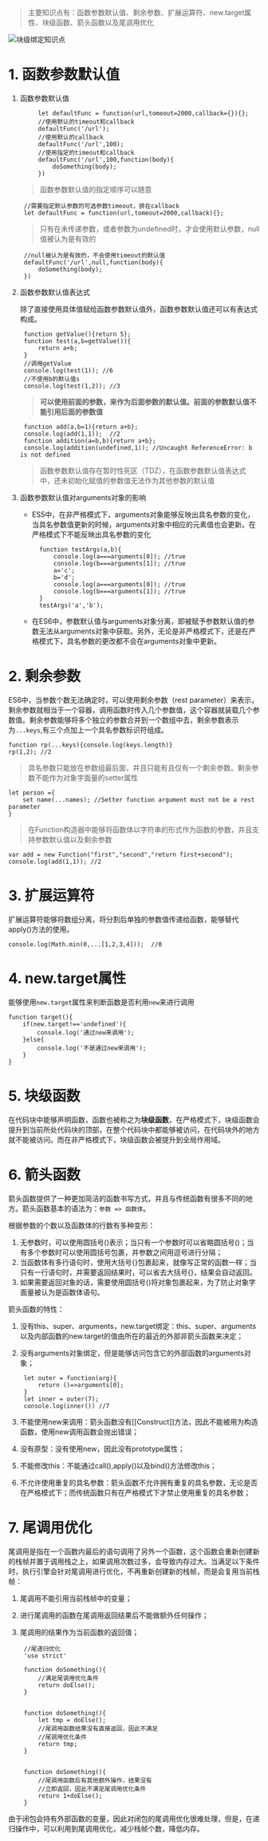 
> 主要知识点有：函数参数默认值、剩余参数、扩展运算符、new.target属性、块级函数、箭头函数以及尾调用优化

![块级绑定知识点](https://github.com/CL0610/ES6-learning/blob/master/1.%E5%9D%97%E7%BA%A7%E7%BB%91%E5%AE%9A/函数.png)




# 1. 函数参数默认值 #

1. 函数参数默认值

			let defaultFunc = function(url,tomeout=2000,callback={}){};
			//使用默认的timeout和callback
			defaultFunc('/url');
			//使用默认的callback
			defaultFunc('/url',100);
			//使用指定的timeout和callback
			defaultFunc('/url',100,function(body){
				doSomething(body);
			})
	
	
	> 函数参数默认值的指定顺序可以随意
		
		//需要指定默认参数的可选参数timeout，排在callback
		let defaultFunc = function(url,tomeout=2000,callback){};
	
	
	> 只有在未传递参数，或者参数为undefined时，才会使用默认参数，null值被认为是有效的
	
		//null被认为是有效的，不会使用timeout的默认值
		defaultFunc('/url',null,function(body){
			doSomething(body);
		})


2. 函数参数默认值表达式
	
	除了直接使用具体值赋给函数参数默认值外，函数参数默认值还可以有表达式构成。
	
		function getValue(){return 5};
		function test(a,b=getValue()){
			return a+b;
		}
		//调用getValue
		console.log(test(1)); //6
		//不使用b的默认值s
		console.log(test(1,2)); //3

	> **可以使用前面的参数，来作为后面参数的默认值。前面的参数默认值不能引用后面的参数值**

		function add(a,b=1){return a+b};  
		console.log(add(1,1));  //2
		function addition(a=b,b){return a+b};
		console.log(addition(undefined,1)); //Uncaught ReferenceError: b is not defined
	
	> 函数参数默认值存在暂时性死区（TDZ），在函数参数默认值表达式中，还未初始化赋值的参数值无法作为其他参数的默认值 


3. 函数参数默认值对arguments对象的影响

	
	- ES5中，在非严格模式下，arguments对象能够反映出具名参数的变化，当具名参数值更新的时候，arguments对象中相应的元素值也会更新。在严格模式下不能反映出具名参数的变化
	
			function testArgs(a,b){
				console.log(a===arguments[0]); //true
				console.log(b===arguments[1]); //true
				a='c';
				b='d';
				console.log(a===arguments[0]); //true
				console.log(b===arguments[1]); //true
			}
			testArgs('a','b');
	
	- 在ES6中，参数默认值与arguments对象分离，即被赋予参数默认值的参数无法从arguments对象中获取。另外，无论是非严格模式下，还是在严格模式下，具名参数的更改都不会在arguments对象中更新。  


# 2. 剩余参数 #

ES6中，当参数个数无法确定时，可以使用剩余参数（rest parameter）来表示，剩余参数就相当于一个容器，调用函数时传入几个参数值，这个容器就装载几个参数值。剩余参数能够将多个独立的参数合并到一个数组中去，剩余参数表示为`...keys`,有三个点加上一个具名参数标识符组成。

	function rp(...keys){console.log(keys.length)}
	rp(1,2); //2

> 具名参数只能放在参数组最后面，并且只能有且仅有一个剩余参数。剩余参数不能作为对象字面量的setter属性

	let person ={
		set name(...names); //Setter function argument must not be a rest parameter
	}



>  在Function构造器中能够将函数体以字符串的形式作为函数的参数，并且支持参数默认值以及剩余参数

	var add = new Function("first","second","return first+second");
	console.log(add(1,1)); //2

# 3. 扩展运算符 #

扩展运算符能够将数组分离，将分割后单独的参数值传递给函数，能够替代apply()方法的使用。

	console.log(Math.min(0,...[1,2,3,4]));  //0

# 4. new.target属性 #
能够使用`new.target`属性来判断函数是否利用`new`来进行调用


	function target(){
		if(new.target!=='undefined'){
			console.log('通过new来调用');
		}else{
			console.log('不是通过new来调用');
		}
	}


# 5. 块级函数 #

在代码块中能够声明函数，函数也被称之为**块级函数**，在严格模式下，块级函数会提升到当前所处代码块的顶部，在整个代码块中都能够被访问，在代码块外的地方就不能被访问。而在非严格模式下，块级函数会被提升到全局作用域。

# 6. 箭头函数 #

箭头函数提供了一种更加简洁的函数书写方式，并且与传统函数有很多不同的地方。箭头函数基本的语法为：`参数 => 函数体`。

根据参数的个数以及函数体的行数有多种变形：

1. 无参数时，可以使用圆括号()表示；当只有一个参数时可以省略圆括号()；当有多个参数时可以使用圆括号包裹，并参数之间用逗号进行分隔；
2. 当函数体有多行语句时，使用大括号{}包裹起来，就像写正常的函数一样；当只有一行语句时，并需要返回结果时，可以省去大括号{}，结果会自动返回。
3. 如果需要返回对象的话，需要使用圆括号()将对象包裹起来，为了防止对象字面量被认为是函数体语句。


箭头函数的特性：

1. 没有this、super、arguments，new.target绑定：this、super、arguments以及内部函数的new.target的值由所在的最近的外部非箭头函数来决定；
2. 没有arguments对象绑定，但是能够访问包含它的外部函数的arguments对象；

		let outer = function(arg){
			return ()=>arguments[0];
		}
		let inner = outer(7);
		console.log(inner()) //7

3. 不能使用new来调用：箭头函数没有[[Construct]]方法，因此不能被用为构造函数，使用new调用函数会抛出错误；
4. 没有原型：没有使用new，因此没有prototype属性；
5. 不能修改this：不能通过call(),apply()以及bind()方法修改this；
6. 不允许使用重复的具名参数：箭头函数不允许拥有重复的具名参数，无论是否在严格模式下；而传统函数只有在严格模式下才禁止使用重复的具名参数；

# 7. 尾调用优化 #

尾调用是指在一个函数内最后的语句调用了另外一个函数，这个函数会重新创建新的栈帧并置于调用栈之上，如果调用次数过多，会导致内存过大。当满足以下条件时，执行引擎会针对尾调用进行优化，不再重新创建新的栈帧，而是会复用当前栈帧：

1. 尾调用不能引用当前栈帧中的变量；
2. 进行尾调用的函数在尾调用返回结果后不能做额外任何操作；
3. 尾调用的结果作为当前函数的返回值；

		//尾递归优化
		'use strict'
		
		function doSomething(){
			//满足尾调用优化条件
			return doElse();
		}	
		
		
		function doSomething(){
			let tmp = doElse();
			//尾调用函数结果没有直接返回，因此不满足
			//尾调用优化条件
			return tmp;
		}	
		
		
		function doSomething(){
			//尾调用函数后有其他额外操作，结果没有
			//立即返回，因此不满足尾调用优化条件
			return 1+doElse();
		}

由于闭包会持有外部函数的变量，因此对闭包的尾调用优化很难处理，但是，在递归操作中，可以利用到尾调用优化，减少栈帧个数，降低内存。
